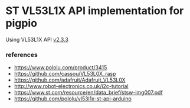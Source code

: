 ST VL53L1X API implementation for pigpio
===

Using VL53L1X API [v2.3.3](https://www.st.com/content/st_com/en/products/embedded-software/proximity-sensors-software/stsw-img007.html)

### references
- https://www.pololu.com/product/3415
- https://github.com/cassou/VL53L0X_rasp
- https://github.com/adafruit/Adafruit_VL53L0X
- http://www.robot-electronics.co.uk/i2c-tutorial
- https://www.st.com/resource/en/data_brief/stsw-img007.pdf
- https://github.com/pololu/vl53l1x-st-api-arduino
